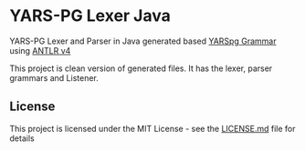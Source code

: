 # YARS-PG Lexer Java

YARS-PG Lexer and Parser in Java generated based [YARSpg Grammar](https://github.com/lszeremeta/antlr-yarspg) using [ANTLR v4](https://github.com/antlr/antlr4)

This project is clean version of generated files. It has the lexer, parser grammars and Listener.


## License

This project is licensed under the MIT License - see the [LICENSE.md](LICENSE.md) file for details

